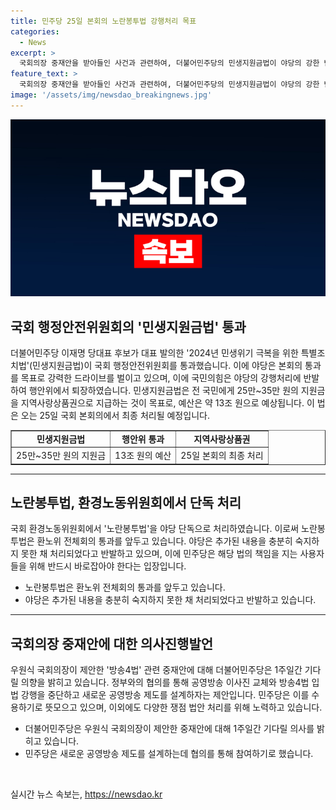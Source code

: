 ```yaml
---
title: 민주당 25일 본회의 노란봉투법 강행처리 목표
categories:
  - News
excerpt: >
  국회의장 중재안을 받아들인 사건과 관련하여, 더불어민주당의 민생지원금법이 야당의 강한 반발에 직면했다. 국민의힘은 단독 표결로 법안의 통과를 반대하며 국회 행안위에서 퇴장하였고, 이에 민주당은 법안을 통과시키는 데 성공했다. 행정안전부 고기동 차관은 해당 법의 위헌성과 예산 문제를 지적하며 의문을 제기했지만, 민주당 의원들은 국민을 지키는 법이라고 주장했다. 다른 쟁점 법안 처리는 본회의에서 진행될 예정이며, 민생회복지원금법이 가장 먼저 처리될 것으로 보인다.
feature_text: >
  국회의장 중재안을 받아들인 사건과 관련하여, 더불어민주당의 민생지원금법이 야당의 강한 반발에 직면했다. 국민의힘은 단독 표결로 법안의 통과를 반대하며 국회 행안위에서 퇴장하였고, 이에 민주당은 법안을 통과시키는 데 성공했다. 행정안전부 고기동 차관은 해당 법의 위헌성과 예산 문제를 지적하며 의문을 제기했지만, 민주당 의원들은 국민을 지키는 법이라고 주장했다. 다른 쟁점 법안 처리는 본회의에서 진행될 예정이며, 민생회복지원금법이 가장 먼저 처리될 것으로 보인다.
image: '/assets/img/newsdao_breakingnews.jpg'
---
```


<p><img src="/assets/img/newsdao_breakingnews.jpg" alt="firstkoreanews 속보" /></p>

<h2 data-ke-size="size26">국회 행정안전위원회의 '민생지원금법' 통과</h2>

<p data-ke-size="size16">더불어민주당 이재명 당대표 후보가 대표 발의한 '2024년 민생위기 극복을 위한 특별조치법'(민생지원금법)이 국회 행정안전위원회를 통과했습니다. 이에 야당은 본회의 통과를 목표로 강력한 드라이브를 벌이고 있으며, 이에 국민의힘은 야당의 강행처리에 반발하여 행안위에서 퇴장하였습니다. 민생지원금법은 전 국민에게 25만~35만 원의 지원금을 지역사랑상품권으로 지급하는 것이 목표로, 예산은 약 13조 원으로 예상됩니다. 이 법은 오는 25일 국회 본회의에서 최종 처리될 예정입니다.</p>

<table style="width: 100%;" border="1">
<tbody>
<tr>
<td style="text-align: center; height: 17px;"><b>민생지원금법</b></td>
<td style="text-align: center; height: 17px;"><b>행안위 통과</b></td>
<td style="text-align: center; height: 17px;"><b>지역사랑상품권</b></td>
</tr>
<tr>
<td style="text-align: center;">25만~35만 원의 지원금</td>
<td style="text-align: center;">13조 원의 예산</td>
<td style="text-align: center;">25일 본회의 최종 처리</td>
</tr>
</tbody>
</table>

<hr>

<h2 data-ke-size="size26">노란봉투법, 환경노동위원회에서 단독 처리</h2>

<p data-ke-size="size16">국회 환경노동위원회에서 '노란봉투법'을 야당 단독으로 처리하였습니다. 이로써 노란봉투법은 환노위 전체회의 통과를 앞두고 있습니다. 야당은 추가된 내용을 충분히 숙지하지 못한 채 처리되었다고 반발하고 있으며, 이에 민주당은 해당 법의 책임을 지는 사용자들을 위해 반드시 바로잡아야 한다는 입장입니다.</p>

<ul>
<li>노란봉투법은 환노위 전체회의 통과를 앞두고 있습니다.</li>
<li>야당은 추가된 내용을 충분히 숙지하지 못한 채 처리되었다고 반발하고 있습니다.</li>
</ul>

<hr>

<h2 data-ke-size="size26">국회의장 중재안에 대한 의사진행발언</h2>

<p data-ke-size="size16">우원식 국회의장이 제안한 '방송4법' 관련 중재안에 대해 더불어민주당은 1주일간 기다릴 의향을 밝히고 있습니다. 정부와의 협의를 통해 공영방송 이사진 교체와 방송4법 입법 강행을 중단하고 새로운 공영방송 제도를 설계하자는 제안입니다. 민주당은 이를 수용하기로 뜻모으고 있으며, 이외에도 다양한 쟁점 법안 처리를 위해 노력하고 있습니다.</p>

<ul>
<li>더불어민주당은 우원식 국회의장이 제안한 중재안에 대해 1주일간 기다릴 의사를 밝히고 있습니다.</li>
<li>민주당은 새로운 공영방송 제도를 설계하는데 협의를 통해 참여하기로 했습니다.</li>
</ul>

<p data-ke-size="size16">&nbsp;</p>
실시간 뉴스 속보는, <a href="https://newsdao.kr" rel="dofollow">https://newsdao.kr</a>



